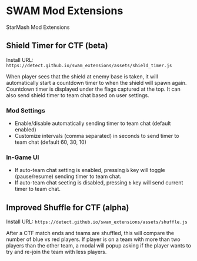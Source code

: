 # SWAM Mod Extensions
StarMash Mod Extensions

## Shield Timer for CTF (beta)

Install URL: `https://detect.github.io/swam_extensions/assets/shield_timer.js`

When player sees that the shield at enemy base is taken, it will automatically start a countdown timer to when the shield will spawn again. Countdown timer is displayed under the flags captured at the top. It can also send shield timer to team chat based on user settings.

### Mod Settings

- Enable/disable automatically sending timer to team chat (default enabled)
- Customize intervals (comma separated) in seconds to send timer to team chat (default 60, 30, 10)

### In-Game UI
- If auto-team chat setting is enabled, pressing `b` key will toggle (pause/resume) sending timer to team chat.
- If auto-team chat seeting is disabled, pressing `b` key will send current timer to team chat.

## Improved Shuffle for CTF (alpha)

Install URL: `https://detect.github.io/swam_extensions/assets/shuffle.js`

After a CTF match ends and teams are shuffled, this will compare the number of blue vs red players. If player is on a team with more than two players than the other team, a modal will popup asking if the player wants to try and re-join the team with less players.
